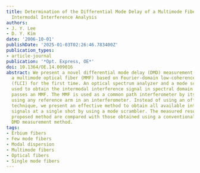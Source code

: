 ```yaml
---
title: Determination of the Differential Mode Delay of a Multimode Fiber Using Fourier-domain
  Intermodal Interference Analysis
authors:
- J. Y. Lee
- D. Y. Kim
date: '2006-10-01'
publishDate: '2025-01-03T02:26:46.783400Z'
publication_types:
- article-journal
publication: '*Opt. Express, OE*'
doi: 10.1364/OE.14.009016
abstract: We present a novel differential mode delay (DMD) measurement method for
  a multimode optical fiber (MMF) based on Fourier-domain low-coherence interferometry
  (fLCI) for the first time. An optical spectrum analyzer and a mode scrambler are
  used to obtain the intermodal interference signal in spectral domain after light
  passes an MMF. The MMF is used as a common path interferometer by itself without
  using any reference arm in an interferometer. Instead of using an offset launching
  technique, we present an effective method to obtain all available intermodal interference
  signals at a single shot by using a mode scrambler. The measured results using the
  proposed method are compared with those obtained using a conventional time-domain
  DMD measurement method.
tags:
- Erbium fibers
- Few mode fibers
- Modal dispersion
- Multimode fibers
- Optical fibers
- Single mode fibers
---
```

